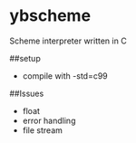 # ybscheme

Scheme interpreter written in C

##setup
- compile with -std=c99

##Issues
- float
- error handling
- file stream
